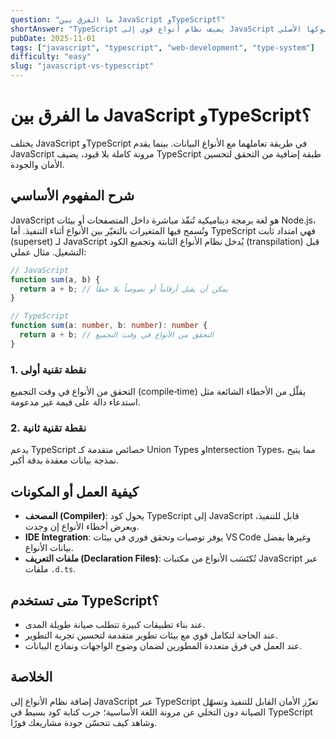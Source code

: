 ```yaml
---
question: "ما الفرق بين JavaScript وTypeScript؟"
shortAnswer: "TypeScript يضيف نظام أنواع قوي إلى JavaScript دون تغيير سلوكها الأصلي."
pubDate: 2025-11-01
tags: ["javascript", "typescript", "web-development", "type-system"]
difficulty: "easy"
slug: "javascript-vs-typescript"
---
```


# ما الفرق بين JavaScript وTypeScript؟
يختلف JavaScript وTypeScript في طريقة تعاملهما مع الأنواع البيانات. بينما يقدم JavaScript مرونة كاملة بلا قيود، يضيف TypeScript طبقة إضافية من التحقق لتحسين الأمان والجودة.

## شرح المفهوم الأساسي
JavaScript هو لغة برمجة ديناميكية تُنفّذ مباشرة داخل المتصفحات أو بيئات Node.js، وتُسمح فيها المتغيرات بالتغيّر بين الأنواع أثناء التنفيذ. أما TypeScript فهي امتداد ثابت (superset) لـ JavaScript يُدخل نظام الأنواع الثابتة وتجميع الكود (transpilation) قبل التشغيل. مثال عملي:

```ts
// JavaScript
function sum(a, b) {
  return a + b; // يمكن أن يقبل أرقاماً أو نصوصاً بلا خطأ
}
```

```ts
// TypeScript
function sum(a: number, b: number): number {
  return a + b; // التحقق من الأنواع في وقت التجميع
}
```

### 1. نقطة تقنية أولى
التحقق من الأنواع في وقت التجميع (compile‑time) يقلّل من الأخطاء الشائعة مثل استدعاء دالة على قيمة غير مدعومة.

### 2. نقطة تقنية ثانية
يدعم TypeScript خصائص متقدمة كـ Union Types وIntersection Types، مما يتيح نمذجة بيانات معقدة بدقة أكبر.

## كيفية العمل أو المكونات
- **المصحف (Compiler)**: يحول كود TypeScript إلى JavaScript قابل للتنفيذ، ويعرض أخطاء الأنواع إن وجدت.
- **IDE Integration**: يوفر توصيات وتحقق فوري في بيئات VS Code وغيرها بفضل بيانات الأنواع.
- **ملفات التعريف (Declaration Files)**: تُكتَسَب الأنواع من مكتبات JavaScript عبر ملفات `.d.ts`.

## متى تستخدم TypeScript؟
- عند بناء تطبيقات كبيرة تتطلب صيانة طويلة المدى.
- عند الحاجة لتكامل قوي مع بيئات تطوير متقدمة لتحسين تجربة التطوير.
- عند العمل في فرق متعددة المطورين لضمان وضوح الواجهات ونماذج البيانات.

## الخلاصة
إضافة نظام الأنواع إلى JavaScript عبر TypeScript تعزّز الأمان القابل للتنفيذ وتسهّل الصيانة دون التخلي عن مرونة اللغة الأساسية؛ جرب كتابة كود بسيط في TypeScript وشاهد كيف تتحسّن جودة مشاريعك فورًا.
